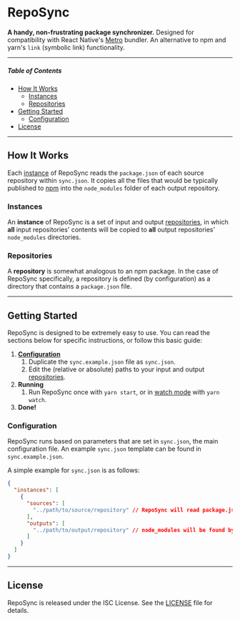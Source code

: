 <!-- h1'd to stop the VSCode extension that generates the table of contents from including it -->
<h1>RepoSync</h1>

**A handy, non-frustrating package synchronizer.** Designed for compatibility with React Native's [Metro](https://facebook.github.io/metro/) bundler. An alternative to npm and yarn's `link` (symbolic link) functionality.

---

##### Table of Contents

- [How It Works](#how-it-works)
  - [Instances](#instances)
  - [Repositories](#repositories)
- [Getting Started](#getting-started)
  - [Configuration](#configuration)
- [License](#license)

---

## How It Works

Each [instance](#instances) of RepoSync reads the `package.json` of each source repository within `sync.json`. It copies all the files that would be typically published to [npm](https://npm.com) into the `node_modules` folder of each output repository.

### Instances

An **instance** of RepoSync is a set of input and output [repositories](#repositories), in which **all** input repositories' contents will be copied to **all** output repositories' `node_modules` directories.

### Repositories

A **repository** is somewhat analogous to an npm package. In the case of RepoSync specifically, a repository is defined (by configuration) as a directory that contains a `package.json` file.

---

## Getting Started

RepoSync is designed to be extremely easy to use. You can read the sections below for specific instructions, or follow this basic guide:

1. **[Configuration](#configuration)**
   1. Duplicate the `sync.example.json` file as `sync.json`.
   1. Edit the (relative or absolute) paths to your input and output [repositories](#repositories).
1. **Running**
   1. Run RepoSync once with `yarn start`, or in [watch mode](#watch-mode) with `yarn watch`.
1. **Done!**

### Configuration

RepoSync runs based on parameters that are set in `sync.json`, the main configuration file. An example `sync.json` template can be found in `sync.example.json`.

A simple example for `sync.json` is as follows:

```json
{
  "instances": [
    {
      "sources": [
        "../path/to/source/repository" // RepoSync will read package.json within this directory
      ],
      "outputs": [
        "../path/to/output/repository" // node_modules will be found by RepoSync automatically
      ]
    }
  ]
}
```

---

## License

RepoSync is released under the ISC License. See the [LICENSE](./LICENSE) file for details.

